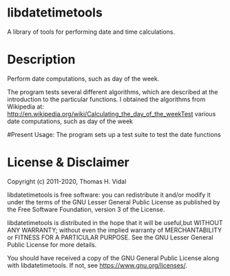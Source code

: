 # libdatetimetools
A library of tools for performing date and time calculations.

# Description
Perform date computations, such as day of the week.

The program tests several different algorithms, which are described at the
introduction to the particular functions. I obtained the algorithms from
Wikipedia at: 
http://en.wikipedia.org/wiki/Calculating_the_day_of_the_weekTest various date computations, such as day of the week
                                                          
#Present Usage:
The program sets up a test suite to test the date functions

# License & Disclaimer

Copyright (c) 2011-2020, Thomas H. Vidal

libdatetimetools is free software: you can redistribute it and/or modify it
under the terms of the GNU Lesser General Public License as published by the
Free Software Foundation, version 3 of the License.
 
libdatetimetools is distributed in the hope that it will be useful,but WITHOUT
ANY WARRANTY; without even the implied warranty of MERCHANTABILITY or FITNESS
FOR A PARTICULAR PURPOSE.  See the GNU Lesser General Public License for more
details.

You should have received a copy of the GNU General Public License along with
libdatetimetools.  If not, see <https://www.gnu.org/licenses/>.

